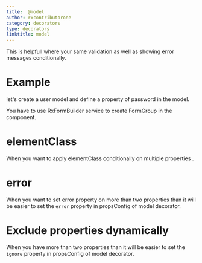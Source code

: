 ```yaml
---
title:  @model
author: rxcontributorone
category: decorators
type: decorators
linktitle: model
---
```

<div class="title-bar"><p>This is helpfull where your same validation as well as showing error messages conditionally.</p></div>

# Example 
let's create a user model and define a property of password in the model.
<div component="app-code" key="model-add-model"></div> 

You have to use RxFormBuilder service to create FormGroup in the component.

<div component="app-code" key="model-add-component"></div> 
<div component="app-code" key="model-add-html"></div> 
<div component="app-example-runner" ref-component="app-model-add"></div>

# elementClass
When you want to apply elementClass conditionally on multiple properties .

<div component="app-code" key="model-element-model"></div> 
<div component="app-code" key="model-element-component"></div> 
<div component="app-code" key="model-element-html"></div> 
<div component="app-example-runner" ref-component="app-model-element" title="element with model" key="element"></div>

# error 
When you want to set error property on more than two properties than it will be easier to set the `error` property in propsConfig of model decorator.

<div component="app-code" key="model-error-model"></div> 
<div component="app-code" key="model-error-component"></div> 
<div component="app-code" key="model-error-html"></div> 
<div component="app-example-runner" ref-component="app-model-error" title="error with model" key="error"></div>

# Exclude properties dynamically
When you have more than two properties than it will be easier to set the `ignore` property in propsConfig of model decorator.

<div component="app-code" key="model-exclude-model"></div> 
<div component="app-code" key="model-exclude-component"></div> 
<div component="app-code" key="model-exclude-html"></div> 
<div component="app-example-runner" ref-component="app-model-exclude" title="exclude with model" key="exclude"></div>